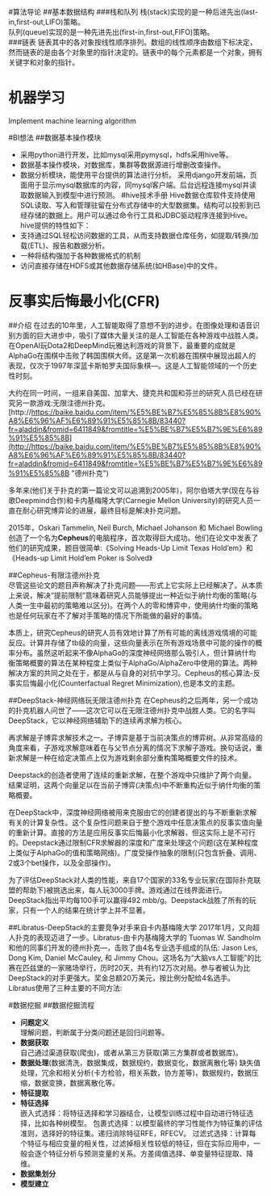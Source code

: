 #算法导论
##基本数据结构
###栈和队列
栈(stack)实现的是一种后进先出(last-in,first-out,LIFO)策略。  
队列(queue)实现的是一种先进先出(first-in,first-out,FIFO)策略。  
###链表
链表其中的各对象按线性顺序排列。数组的线性顺序由数组下标决定，然而链表的是由各个对象里的指针决定的。链表中的每个元素都是一个对象，拥有关键字和对象的指针。






# 机器学习
Implement machine learning algorithm

#BI想法
##数据基本操作模块
- 采用python进行开发，比如mysql采用pymysql，hdfs采用hive等。
- 数据基本操作模块，对数据库，集群等数据源进行增删改查操作。
- 数据分析模块，能使用平台提供的算法进行分析。
采用django开发前端，页面用于显示mysql数据库的内容，同mysql客户端。后台远程连接mysql并读取数据输入到模型中进行预测。
#hive技术手册
Hive数据仓库软件支持使用SQL读取、写入和管理驻留在分布式存储中的大型数据集。结构可以投影到已经存储的数据上。用户可以通过命令行工具和JDBC驱动程序连接到Hive。  
hive提供的特性如下：
- 支持通过SQL轻松访问数据的工具，从而支持数据仓库任务，如提取/转换/加载(ETL)、报告和数据分析。  
- 一种将结构强加于各种数据格式的机制
- 访问直接存储在HDFS或其他数据存储系统(如HBase)中的文件。
# 反事实后悔最小化(CFR)
##介绍
在过去的10年里，人工智能取得了意想不到的进步。在图像处理和语音识别方面的巨大进步中，吸引了媒体大量关注的是人工智能在各种游戏中战胜人类。在OpenAI玩Dota2和DeepMind玩雅达利游戏的背景下，最重要的成就是AlphaGo在围棋中击败了韩国围棋大师。这是第一次机器在围棋中展现出超人的表现，仅次于1997年深蓝卡斯帕罗夫国际象棋—。这是人工智能领域的一个历史性时刻。  

大约在同一时间，一组来自美国、加拿大、捷克共和国和芬兰的研究人员已经在研究另一款游戏:无限注德州扑克。
[http://https://baike.baidu.com/item/%E5%BE%B7%E5%85%8B%E8%90%A8%E6%96%AF%E6%89%91%E5%85%8B/83440?fr=aladdin&fromid=6411849&fromtitle=%E5%BE%B7%E5%B7%9E%E6%89%91%E5%85%8B](http://https://baike.baidu.com/item/%E5%BE%B7%E5%85%8B%E8%90%A8%E6%96%AF%E6%89%91%E5%85%8B/83440?fr=aladdin&fromid=6411849&fromtitle=%E5%BE%B7%E5%B7%9E%E6%89%91%E5%85%8B "德州扑克")
  
多年来(他们关于扑克的第一篇论文可以追溯到2005年)，阿尔伯塔大学(现在与谷歌Deepmind合作)和卡内基梅隆大学(Carnegie Mellon University)的研究人员一直在耐心研究博弈论的进展，最终目标是解决扑克问题。  

2015年，Oskari Tammelin, Neil Burch, Michael Johanson 和 Michael Bowling 创造了一个名为**Cepheus**的电脑程序，首次取得巨大成功。他们在论文中发表了他们的研究成果，题目很简单:《Solving Heads-Up Limit Texas Hold’em》和《Heads-up Limit Hold’em Poker is Solved》

##Cepheus-有限注德州扑克  
尽管这些论文的题目声称解决了扑克问题——形式上它实际上已经解决了。从本质上来说，解决“提前限制”意味着研究人员能够提出一种近似于纳什均衡的策略(与人类一生中最初的策略难以区分)。在两个人的零和博弈中，使用纳什均衡的策略也是任何玩家在不了解对手策略的情况下所能做的最好的事情。  

本质上，研究Cepheus的研究人员有效地计算了所有可能的离线游戏情境的可能反应。计算并存储了tb级的向量，这些向量表示在所有游戏场景中可能的操作的概率分布。虽然这听起来不像AlphaGo的深度神经网络那么吸引人，但计算纳什均衡策略概要的算法在某种程度上类似于AlphaGo/AlphaZero中使用的算法。两种解决方案的共同之处在于，都是从与自身的对抗中学习。Cepheus的核心算法-反事实后悔最小化(Counterfactual Regret Minimization),也是本文的主题。

##DeepStack-神经网络玩无限注德州扑克
在Cepheus的之后两年，另一个成功的扑克机器人问世了——这次它可以在无限注德州扑克中战胜人类。它的名字叫DeepStack，它以神经网络辅助下的连续再求解为核心。  

再求解是子博弈求解技术之一。子博弈是基于当前决策点的博弈树。从非常高级的角度来看，子游戏求解意味着在与父节点分离的情况下求解子游戏。换句话说，重新求解是一种在给定决策点上仅为游戏剩余部分重构策略概要文件的技术。
  
Deepstack的创造者使用了连续的重新求解，在整个游戏中只维护了两个向量。结果证明，这两个向量足以在当前子博弈(决策点)中不断重构近似于纳什均衡的策略概要。

在DeepStack中，深度神经网络被用来克服由它的创建者提出的与不断重新求解有关的计算复杂性。这个复杂性问题来自于整个游戏中任意决策点的反事实值向量的重新计算。直接的方法是应用反事实后悔最小化求解器，但这实际上是不可行的。Deepstack通过限制CFR求解器的深度和广度来处理这个问题(这在某种程度上类似于AlphaGo的值和策略网络)。广度受操作抽象的限制(只包含折叠、调用、2或3个bet操作，以及全部操作)。  

为了评估DeepStack对人类的性能，来自17个国家的33名专业玩家(在国际扑克联盟的帮助下)被挑选出来，每人玩3000手牌。游戏通过在线界面进行。DeepStack指出平均每100手可以赢得492 mbb/g。Deepstack战胜了所有的玩家，只有一个人的结果在统计学上并不显著。  

##Libratus-DeepStack的主要竞争对手来自卡内基梅隆大学
2017年1月，又向超人扑克的表现迈进了一步。Libratus-由卡内基梅隆大学的 Tuomas W. Sandholm和他的同事们开发的德州扑克—，击败了由4名专业选手组成的队伍: Jason Les, Dong Kim, Daniel McCauley, 和 Jimmy Chou。这场名为“大脑vs人工智能”的比赛在匹兹堡的一家赌场举行，历时20天，共有约12万次对局。参与者被认为比DeepStack的对手更强大。奖金总额20万美元，按比例分配给4名选手。  
Libratus使用了三种主要的不同方法:


#数据挖掘
##数据挖掘流程
- **问题定义**  
理解问题，判断属于分类问题还是回归问题等。
- **数据获取**  
自己通过渠道获取(爬虫)，或者从第三方获取(第三方集群或者数据库)。
- **数据处理**(数据清洗，数据集成，数据规约，数据变化，数据离散化等)
缺失值处理，冗余和相关分析(卡方检验，相关系数，协方差等)，数据规约，数据压缩，数据变换，数据离散化等。
- **特征提取**  
- **特征选择**  
嵌入式选择：将特征选择和学习器结合，让模型训练过程中自动进行特征选择，比如各种树模型。
包裹式选择：以模型最终的学习性能作为特征集的评估准则，选择好的特征集。递归消除特征RFE，RFECV。
过滤式选择：计算每个特征与相应变量的相关性，过滤掉相关性较低的特征，但在实际应用中，一般会逐个特征分析与预测变量的关系。方差阈值选择、单变量特征提取、降维。
- **数据集划分**
- **模型建立**